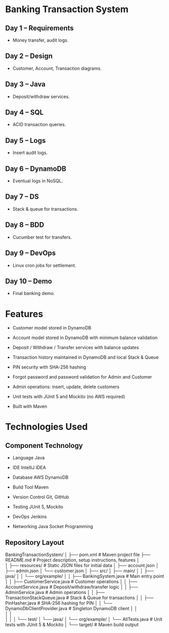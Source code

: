 # Banking Transaction System #

## Day 1 – Requirements
- Money transfer, audit logs.
  
## Day 2 – Design
- Customer, Account, Transaction diagrams.
  
## Day 3 – Java
- Deposit/withdraw services.
  
## Day 4 – SQL
- ACID transaction queries.
  
## Day 5 – Logs
- Insert audit logs.
  
## Day 6 – DynamoDB
- Eventual logs in NoSQL.
  
## Day 7 – DS
- Stack & queue for transactions.
  
## Day 8 – BDD
- Cucumber test for transfers.
  
## Day 9 – DevOps
- Linux cron jobs for settlement.
  
## Day 10 – Demo
- Final banking demo.

# Features #
- Customer model stored in DynamoDB

- Account model stored in DynamoDB with minimum balance validation

- Deposit / Withdraw / Transfer services with balance updates

- Transaction history maintained in DynamoDB and local Stack & Queue

- PIN security with SHA-256 hashing

- Forgot password and password validation for Admin and Customer

- Admin operations: insert, update, delete customers

- Unit tests with JUnit 5 and Mockito (no AWS required)

- Built with Maven

# Technologies Used #

## Component	Technology ##

- Language	Java

- IDE	IntelliJ IDEA

- Database	AWS DynamoDB

- Build Tool	Maven

- Version Control	Git, GitHub

- Testing	JUnit 5, Mockito

- DevOps	 Jenkins

- Networking	Java Socket Programming

## Repository Layout ##

BankingTransactionSystem/
│
├── pom.xml                     # Maven project file
├── README.md                   # Project description, setup instructions, features
│   
│
├── resources/                  # Static JSON files for initial data
│   ├── account.json
│   ├── admin.json
│   └── customer.json
│
├── src/
│   ├── main/
│   │   ├── java/
│   │      └── org/example/
│   │          ├── BankingSystem.java           # Main entry point
│   │          ├── CustomerService.java        # Customer operations
│   │          ├── AccountService.java         # Deposit/withdraw/transfer logic
│   │          ├── AdminService.java           # Admin operations
│   │          ├── TransactionStackQueue.java  # Stack & Queue for transactions
│   │          ├── PinHasher.java              # SHA-256 hashing for PIN
│   │          └── DynamoDbClientProvider.java # Singleton DynamoDB client
│   │   
│   │   
│   │
│   └── test/
│       └── java/
│           └── org/example/
│               └── AllTests.java              # Unit tests with JUnit 5 & Mockito
│
└── target/                      # Maven build output
